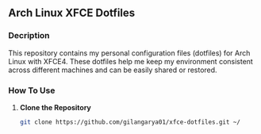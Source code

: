 ## Arch Linux XFCE Dotfiles

### Decription

This repository contains my personal configuration files (dotfiles) for Arch Linux with XFCE4. These dotfiles help me keep my environment consistent across different machines and can be easily shared or restored.

### How To Use

1. **Clone the Repository**

   ```sh
   git clone https://github.com/gilangarya01/xfce-dotfiles.git ~/
    ```
